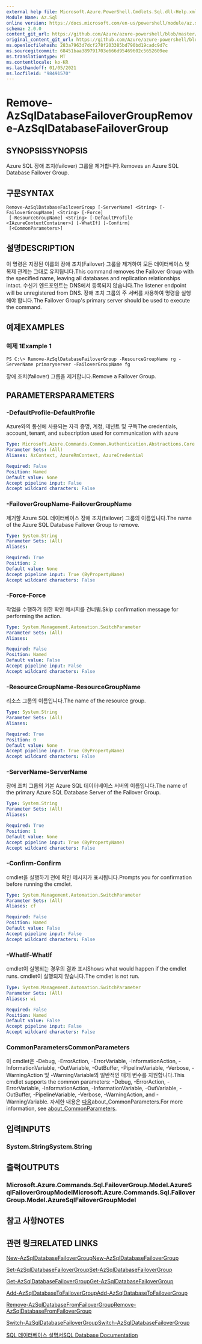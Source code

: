```yaml
---
external help file: Microsoft.Azure.PowerShell.Cmdlets.Sql.dll-Help.xml
Module Name: Az.Sql
online version: https://docs.microsoft.com/en-us/powershell/module/az.sql/remove-azsqldatabasefailovergroup
schema: 2.0.0
content_git_url: https://github.com/Azure/azure-powershell/blob/master/src/Sql/Sql/help/Remove-AzSqlDatabaseFailoverGroup.md
original_content_git_url: https://github.com/Azure/azure-powershell/blob/master/src/Sql/Sql/help/Remove-AzSqlDatabaseFailoverGroup.md
ms.openlocfilehash: 283a7963d7dcf278f203385bd790bd19cadc9d7c
ms.sourcegitcommit: 68451baa389791703e666d95469602c5652609ee
ms.translationtype: MT
ms.contentlocale: ko-KR
ms.lasthandoff: 01/05/2021
ms.locfileid: "98491570"
---
```

# <span data-ttu-id="b488d-101">Remove-AzSqlDatabaseFailoverGroup</span><span class="sxs-lookup"><span data-stu-id="b488d-101">Remove-AzSqlDatabaseFailoverGroup</span></span>

## <span data-ttu-id="b488d-102">SYNOPSIS</span><span class="sxs-lookup"><span data-stu-id="b488d-102">SYNOPSIS</span></span>
<span data-ttu-id="b488d-103">Azure SQL 장애 조치(failover) 그룹을 제거합니다.</span><span class="sxs-lookup"><span data-stu-id="b488d-103">Removes an Azure SQL Database Failover Group.</span></span>

## <span data-ttu-id="b488d-104">구문</span><span class="sxs-lookup"><span data-stu-id="b488d-104">SYNTAX</span></span>

```
Remove-AzSqlDatabaseFailoverGroup [-ServerName] <String> [-FailoverGroupName] <String> [-Force]
 [-ResourceGroupName] <String> [-DefaultProfile <IAzureContextContainer>] [-WhatIf] [-Confirm]
 [<CommonParameters>]
```

## <span data-ttu-id="b488d-105">설명</span><span class="sxs-lookup"><span data-stu-id="b488d-105">DESCRIPTION</span></span>
<span data-ttu-id="b488d-106">이 명령은 지정된 이름의 장애 조치(Failover) 그룹을 제거하여 모든 데이터베이스 및 복제 관계는 그대로 유지됩니다.</span><span class="sxs-lookup"><span data-stu-id="b488d-106">This command removes the Failover Group with the specified name, leaving all databases and replication relationships intact.</span></span> <span data-ttu-id="b488d-107">수신기 엔드포인트는 DNS에서 등록되지 않습니다.</span><span class="sxs-lookup"><span data-stu-id="b488d-107">The listener endpoint will be unregistered from DNS.</span></span>
<span data-ttu-id="b488d-108">장애 조치 그룹의 주 서버를 사용하여 명령을 실행해야 합니다.</span><span class="sxs-lookup"><span data-stu-id="b488d-108">The Failover Group's primary server should be used to execute the command.</span></span>

## <span data-ttu-id="b488d-109">예제</span><span class="sxs-lookup"><span data-stu-id="b488d-109">EXAMPLES</span></span>

### <span data-ttu-id="b488d-110">예제 1</span><span class="sxs-lookup"><span data-stu-id="b488d-110">Example 1</span></span>
```
PS C:\> Remove-AzSqlDatabaseFailoverGroup -ResourceGroupName rg -ServerName primaryserver -FailoverGroupName fg
```

<span data-ttu-id="b488d-111">장애 조치(failover) 그룹을 제거합니다.</span><span class="sxs-lookup"><span data-stu-id="b488d-111">Remove a Failover Group.</span></span>

## <span data-ttu-id="b488d-112">PARAMETERS</span><span class="sxs-lookup"><span data-stu-id="b488d-112">PARAMETERS</span></span>

### <span data-ttu-id="b488d-113">-DefaultProfile</span><span class="sxs-lookup"><span data-stu-id="b488d-113">-DefaultProfile</span></span>
<span data-ttu-id="b488d-114">Azure와의 통신에 사용되는 자격 증명, 계정, 테넌트 및 구독</span><span class="sxs-lookup"><span data-stu-id="b488d-114">The credentials, account, tenant, and subscription used for communication with azure</span></span>

```yaml
Type: Microsoft.Azure.Commands.Common.Authentication.Abstractions.Core.IAzureContextContainer
Parameter Sets: (All)
Aliases: AzContext, AzureRmContext, AzureCredential

Required: False
Position: Named
Default value: None
Accept pipeline input: False
Accept wildcard characters: False
```

### <span data-ttu-id="b488d-115">-FailoverGroupName</span><span class="sxs-lookup"><span data-stu-id="b488d-115">-FailoverGroupName</span></span>
<span data-ttu-id="b488d-116">제거할 Azure SQL 데이터베이스 장애 조치(failover) 그룹의 이름입니다.</span><span class="sxs-lookup"><span data-stu-id="b488d-116">The name of the Azure SQL Database Failover Group to remove.</span></span>

```yaml
Type: System.String
Parameter Sets: (All)
Aliases:

Required: True
Position: 2
Default value: None
Accept pipeline input: True (ByPropertyName)
Accept wildcard characters: False
```

### <span data-ttu-id="b488d-117">-Force</span><span class="sxs-lookup"><span data-stu-id="b488d-117">-Force</span></span>
<span data-ttu-id="b488d-118">작업을 수행하기 위한 확인 메시지를 건너뜁.</span><span class="sxs-lookup"><span data-stu-id="b488d-118">Skip confirmation message for performing the action.</span></span>

```yaml
Type: System.Management.Automation.SwitchParameter
Parameter Sets: (All)
Aliases:

Required: False
Position: Named
Default value: False
Accept pipeline input: False
Accept wildcard characters: False
```

### <span data-ttu-id="b488d-119">-ResourceGroupName</span><span class="sxs-lookup"><span data-stu-id="b488d-119">-ResourceGroupName</span></span>
<span data-ttu-id="b488d-120">리소스 그룹의 이름입니다.</span><span class="sxs-lookup"><span data-stu-id="b488d-120">The name of the resource group.</span></span>

```yaml
Type: System.String
Parameter Sets: (All)
Aliases:

Required: True
Position: 0
Default value: None
Accept pipeline input: True (ByPropertyName)
Accept wildcard characters: False
```

### <span data-ttu-id="b488d-121">-ServerName</span><span class="sxs-lookup"><span data-stu-id="b488d-121">-ServerName</span></span>
<span data-ttu-id="b488d-122">장애 조치 그룹의 기본 Azure SQL 데이터베이스 서버의 이름입니다.</span><span class="sxs-lookup"><span data-stu-id="b488d-122">The name of the primary Azure SQL Database Server of the Failover Group.</span></span>

```yaml
Type: System.String
Parameter Sets: (All)
Aliases:

Required: True
Position: 1
Default value: None
Accept pipeline input: True (ByPropertyName)
Accept wildcard characters: False
```

### <span data-ttu-id="b488d-123">-Confirm</span><span class="sxs-lookup"><span data-stu-id="b488d-123">-Confirm</span></span>
<span data-ttu-id="b488d-124">cmdlet을 실행하기 전에 확인 메시지가 표시됩니다.</span><span class="sxs-lookup"><span data-stu-id="b488d-124">Prompts you for confirmation before running the cmdlet.</span></span>

```yaml
Type: System.Management.Automation.SwitchParameter
Parameter Sets: (All)
Aliases: cf

Required: False
Position: Named
Default value: False
Accept pipeline input: False
Accept wildcard characters: False
```

### <span data-ttu-id="b488d-125">-WhatIf</span><span class="sxs-lookup"><span data-stu-id="b488d-125">-WhatIf</span></span>
<span data-ttu-id="b488d-126">cmdlet이 실행되는 경우의 결과 표시</span><span class="sxs-lookup"><span data-stu-id="b488d-126">Shows what would happen if the cmdlet runs.</span></span>
<span data-ttu-id="b488d-127">cmdlet이 실행되지 않습니다.</span><span class="sxs-lookup"><span data-stu-id="b488d-127">The cmdlet is not run.</span></span>

```yaml
Type: System.Management.Automation.SwitchParameter
Parameter Sets: (All)
Aliases: wi

Required: False
Position: Named
Default value: False
Accept pipeline input: False
Accept wildcard characters: False
```

### <span data-ttu-id="b488d-128">CommonParameters</span><span class="sxs-lookup"><span data-stu-id="b488d-128">CommonParameters</span></span>
<span data-ttu-id="b488d-129">이 cmdlet은 -Debug, -ErrorAction, -ErrorVariable, -InformationAction, -InformationVariable, -OutVariable, -OutBuffer, -PipelineVariable, -Verbose, -WarningAction 및 -WarningVariable의 일반적인 매개 변수를 지원합니다.</span><span class="sxs-lookup"><span data-stu-id="b488d-129">This cmdlet supports the common parameters: -Debug, -ErrorAction, -ErrorVariable, -InformationAction, -InformationVariable, -OutVariable, -OutBuffer, -PipelineVariable, -Verbose, -WarningAction, and -WarningVariable.</span></span> <span data-ttu-id="b488d-130">자세한 내용은 [다음](http://go.microsoft.com/fwlink/?LinkID=113216)about_CommonParameters.</span><span class="sxs-lookup"><span data-stu-id="b488d-130">For more information, see [about_CommonParameters](http://go.microsoft.com/fwlink/?LinkID=113216).</span></span>

## <span data-ttu-id="b488d-131">입력</span><span class="sxs-lookup"><span data-stu-id="b488d-131">INPUTS</span></span>

### <span data-ttu-id="b488d-132">System.String</span><span class="sxs-lookup"><span data-stu-id="b488d-132">System.String</span></span>

## <span data-ttu-id="b488d-133">출력</span><span class="sxs-lookup"><span data-stu-id="b488d-133">OUTPUTS</span></span>

### <span data-ttu-id="b488d-134">Microsoft.Azure.Commands.Sql.FailoverGroup.Model.AzureSqlFailoverGroupModel</span><span class="sxs-lookup"><span data-stu-id="b488d-134">Microsoft.Azure.Commands.Sql.FailoverGroup.Model.AzureSqlFailoverGroupModel</span></span>

## <span data-ttu-id="b488d-135">참고 사항</span><span class="sxs-lookup"><span data-stu-id="b488d-135">NOTES</span></span>

## <span data-ttu-id="b488d-136">관련 링크</span><span class="sxs-lookup"><span data-stu-id="b488d-136">RELATED LINKS</span></span>

[<span data-ttu-id="b488d-137">New-AzSqlDatabaseFailoverGroup</span><span class="sxs-lookup"><span data-stu-id="b488d-137">New-AzSqlDatabaseFailoverGroup</span></span>](./New-AzSqlDatabaseFailoverGroup.md)

[<span data-ttu-id="b488d-138">Set-AzSqlDatabaseFailoverGroup</span><span class="sxs-lookup"><span data-stu-id="b488d-138">Set-AzSqlDatabaseFailoverGroup</span></span>](./Set-AzSqlDatabaseFailoverGroup.md)

[<span data-ttu-id="b488d-139">Get-AzSqlDatabaseFailoverGroup</span><span class="sxs-lookup"><span data-stu-id="b488d-139">Get-AzSqlDatabaseFailoverGroup</span></span>](./Get-AzSqlDatabaseFailoverGroup.md)

[<span data-ttu-id="b488d-140">Add-AzSqlDatabaseToFailoverGroup</span><span class="sxs-lookup"><span data-stu-id="b488d-140">Add-AzSqlDatabaseToFailoverGroup</span></span>](./Add-AzSqlDatabaseToFailoverGroup.md)

[<span data-ttu-id="b488d-141">Remove-AzSqlDatabaseFromFailoverGroup</span><span class="sxs-lookup"><span data-stu-id="b488d-141">Remove-AzSqlDatabaseFromFailoverGroup</span></span>](./Remove-AzSqlDatabaseFromFailoverGroup.md)

[<span data-ttu-id="b488d-142">Switch-AzSqlDatabaseFailoverGroup</span><span class="sxs-lookup"><span data-stu-id="b488d-142">Switch-AzSqlDatabaseFailoverGroup</span></span>](./Switch-AzSqlDatabaseFailoverGroup.md)

[<span data-ttu-id="b488d-143">SQL 데이터베이스 설명서</span><span class="sxs-lookup"><span data-stu-id="b488d-143">SQL Database Documentation</span></span>](https://docs.microsoft.com/azure/sql-database/)
